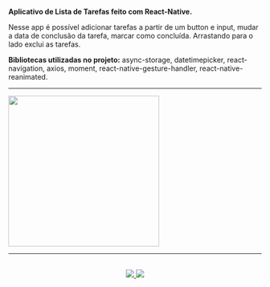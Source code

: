 **Aplicativo de Lista de Tarefas feito com React-Native.**

Nesse app é possível adicionar tarefas a partir de um button e input, mudar a data de conclusão da tarefa, marcar como concluída. Arrastando para o lado exclui as tarefas. 

**Bibliotecas utilizadas no projeto:**
async-storage, datetimepicker, react-navigation, axios, moment, react-native-gesture-handler, react-native-reanimated.

<hr />

<img src="[https://res.cloudinary.com/sk84all/image/upload/v1616701474/imagens-github/IMG_20210318_212454_imof6h.jpg](https://res.cloudinary.com/sk84all/image/upload/v1616701474/imagens-github/IMG_20210318_212454_imof6h.jpg)" width="300px">

<hr />

<!-- https://img.shields.io/badge/Linkedin-Michel John-blue&?style=social&logo=linkedin -->

  <!-- https://img.shields.io/badge/Github-Michel John%20Patel-black&?style=social&logo=Github -->

<p align="center">
  <br/>
  <a href="https://www.linkedin.com/in/micheljohn/">
    <img src="https://img.shields.io/badge/LinkedIn-%230077B5.svg?&style=flat-square&logo=linkedin&logoColor=white">
  </a>
  
  <a href="https://github.com/mchjohn">
    <img src="https://img.shields.io/badge/Github-%230A0A0A.svg?&style=flat-square&logo=Github&logoColor=white">  
  </a>
